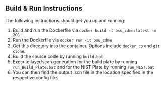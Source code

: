 
## Build & Run Instructions
The following instructions should get you up and running:
1. Build and run the Dockerfile via `docker build -t osu_cdme:latest -m 2GB .`
2. Run the Dockerfile via `docker run -it osu_cdme`
3. Get this directory into the container. Options include `docker cp` and `git clone`.
4. Build the source code by running `build.bat`
5. Execute layer/scan generation for the build plate by running `run_Build_Plate.bat` and for the NIST Plate by running `run_NIST.bat`
6. You can then find the output .scn file in the location specified in the respective config file.
